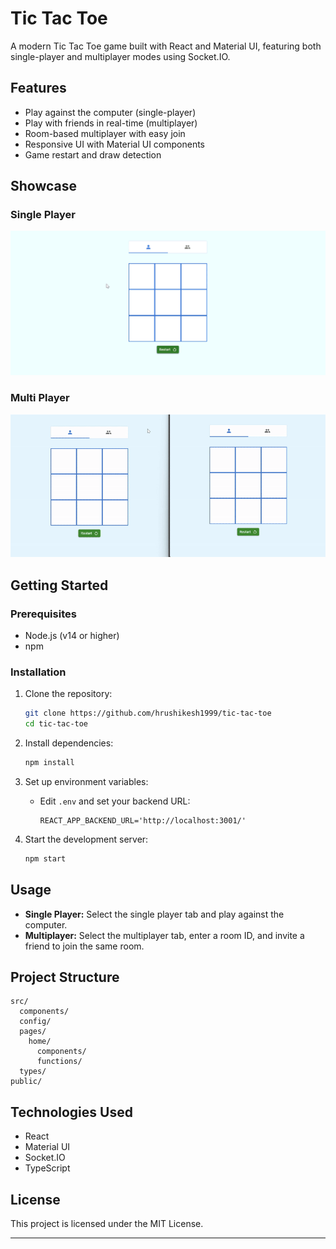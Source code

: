 # Tic Tac Toe

A modern Tic Tac Toe game built with React and Material UI, featuring both single-player and multiplayer modes using Socket.IO.

## Features

- Play against the computer (single-player)
- Play with friends in real-time (multiplayer)
- Room-based multiplayer with easy join
- Responsive UI with Material UI components
- Game restart and draw detection

## Showcase

### Single Player
![Single Player](support_shots/single-player.gif)

### Multi Player
![Multi Player](support_shots/multi-player.gif)

## Getting Started

### Prerequisites

- Node.js (v14 or higher)
- npm

### Installation

1. Clone the repository:
   ```sh
   git clone https://github.com/hrushikesh1999/tic-tac-toe
   cd tic-tac-toe
   ```

2. Install dependencies:
   ```sh
   npm install
   ```

3. Set up environment variables:
   - Edit `.env` and set your backend URL:
     ```
     REACT_APP_BACKEND_URL='http://localhost:3001/'
     ```

4. Start the development server:
   ```sh
   npm start
   ```

## Usage

- **Single Player:** Select the single player tab and play against the computer.
- **Multiplayer:** Select the multiplayer tab, enter a room ID, and invite a friend to join the same room.

## Project Structure

```
src/
  components/
  config/
  pages/
    home/
      components/
      functions/
  types/
public/
```

## Technologies Used

- React
- Material UI
- Socket.IO
- TypeScript

## License

This project is licensed under the MIT License.

---
